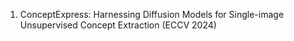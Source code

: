 <ol>
<li> ConceptExpress: Harnessing Diffusion Models for Single-image Unsupervised Concept Extraction (ECCV 2024)
</ol>


